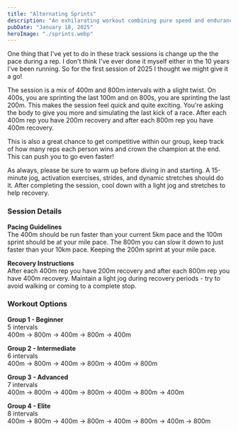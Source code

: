 ```yaml
---
title: "Alternating Sprints"
description: "An exhilarating workout combining pure speed and endurance to make a competitive track session."
pubDate: "January 18, 2025"
heroImage: "./sprints.webp"
---
```


One thing that I've yet to do in these track sessions is change up the the pace during a rep. I don't think I've ever done it myself either in the 10 years I've been running. So for the first session of 2025 I thought we might give it a go!

The session is a mix of 400m and 800m intervals with a slight twist. On 400s, you are sprinting the last 100m and on 800s, you are sprinting the last 200m. This makes the session feel quick and quite exciting. You're asking the body to give you more and simulating the last kick of a race. After each 400m rep you have 200m recovery and after each 800m rep you have 400m recovery.

This is also a great chance to get competitive within our group, keep track of how many reps each person wins and crown the champion at the end. This can push you to go even faster! 

As always, please be sure to warm up before diving in and starting. A 15-minute jog, activation exercises, strides, and dynamic stretches should do it. After completing the session, cool down with a light jog and stretches to help recovery.

### Session Details

**Pacing Guidelines**  
The 400m should be run faster than your current 5km pace and the 100m sprint should be at your mile pace. The 800m you can slow it down to just faster than your 10km pace. Keeping the 200m sprint at your mile pace.

**Recovery Instructions**  
After each 400m rep you have 200m recovery and after each 800m rep you have 400m recovery. Maintain a light jog during recovery periods - try to avoid walking or coming to a complete stop.

### Workout Options

**Group 1 - Beginner**  
5 intervals  
400m → 800m → 400m → 800m → 400m

**Group 2 - Intermediate**  
6 intervals  
400m → 800m → 400m → 800m → 400m → 800m  

**Group 3 - Advanced**  
7 intervals  
400m → 800m → 400m → 800m → 400m → 800m → 400m  

**Group 4 - Elite**  
8 intervals  
400m → 800m → 400m → 800m → 400m → 800m → 400m → 800m  
